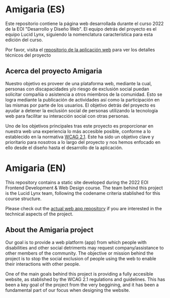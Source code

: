 # Amigaria (ES)

Este repositorio contiene la página web desarrollada durante el curso 2022 de la EOI "Desarrollo y Diseño Web". El equipo detrás del proyecto es el equipo Lucid Lynx, siguiendo la nomenclatura característica para esta edición del curso.

Por favor, visita el [repositorio de la aplicación web](https://github.com/AmigariaWeb/web-app) para ver los detalles técnicos del proyecto


## Acerca del proyecto Amigaria

Nuestro objetivo es proveer de una plataforma web, mediante la cual, personas con discapacidades y/o riesgo de exclusión social puedan solicitar compañía o asistencia a otros miembros de la comunidad. Esto se logra mediante la publicación de actividades así como la participación en las mismas por parte de los usuarios. El objetivo detrás del proyecto es ayudar a detener la exclusión social de personas utilizando la tecnología web para facilitar su interacción social con otras personas.

Uno de los objetivos principales tras este proyecto es proporcionar en nuestra web una experiencia lo más accesible posible, conforme a lo establecido en la normativa [WCAG 2.1](https://www.w3.org/WAI/standards-guidelines/wcag/glance/). Este ha sido un objetivo clave y prioritario para nosotros a lo largo del proyecto y nos hemos enfocado en ello desde el diseño hasta el desarrollo de la aplicación.

# Amigaria (EN)

This repository contains a static site developed during the 2022 EOI Frontend Development & Web Design course. The team behind this project is the Lucid Lynx team, following the codename criteria stablished for this course structure.

Please check out the [actual web app repository](https://github.com/AmigariaWeb/web-app) if you are interested in the technical aspects of the project.

## About the Amigaria project

Our goal is to provide a web platform (app) from which people with disabilities and other social detriments may request company/assistance to other members of the community. The objective or mission behind the project is to stop the social exclusion of people using the web to enable their interactions with other people.

One of the main goals behind this project is providing a fully accesible website, as stablished by the WCAG 2.1 regulations and guidelines. This has been a key goal of the project from the very beggining, and it has been a fundamental part of our focus when designing the website.
